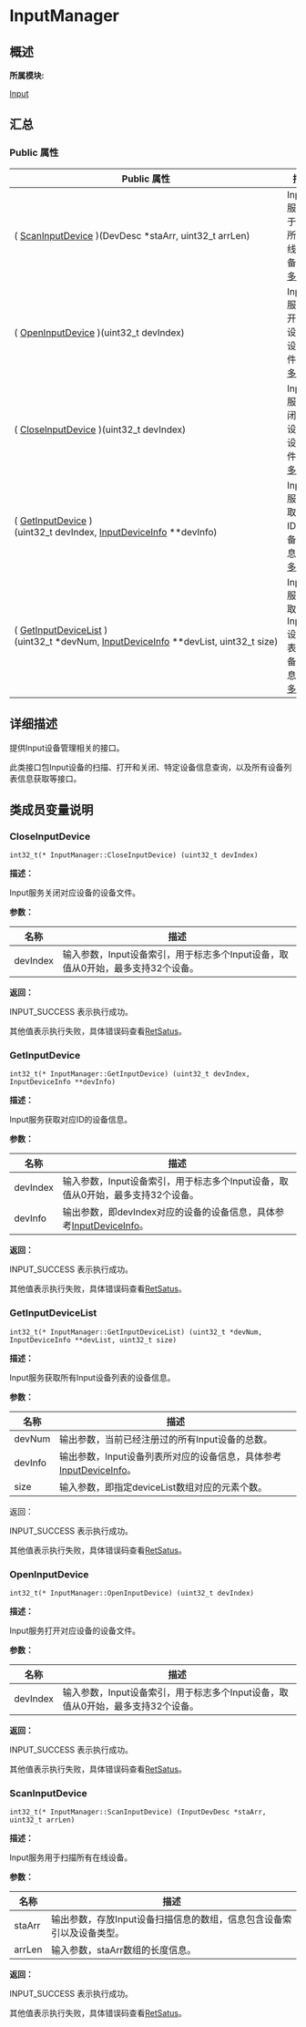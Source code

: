 # InputManager


## **概述**

**所属模块:**

[Input](_input.md)


## **汇总**


### Public 属性

  | Public&nbsp;属性 | 描述 | 
| -------- | -------- |
| (&nbsp;[ScanInputDevice](#scaninputdevice)&nbsp;)(DevDesc&nbsp;\*staArr,&nbsp;uint32_t&nbsp;arrLen) | Input服务用于扫描所有在线设备。&nbsp;[更多...](#scaninputdevice) | 
| (&nbsp;[OpenInputDevice](#openinputdevice)&nbsp;)(uint32_t&nbsp;devIndex) | Input服务打开对应设备的设备文件&nbsp;[更多...](#openinputdevice) | 
| (&nbsp;[CloseInputDevice](#closeinputdevice)&nbsp;)(uint32_t&nbsp;devIndex) | Input服务关闭对应设备的设备文件&nbsp;[更多...](#closeinputdevice) | 
| (&nbsp;[GetInputDevice](#getinputdevice)&nbsp;)(uint32_t&nbsp;devIndex,&nbsp;[InputDeviceInfo](_device_info.md)&nbsp;\*\*devInfo) | Input服务获取对应ID的设备信息&nbsp;[更多...](#getinputdevice) | 
| (&nbsp;[GetInputDeviceList](#getinputdevicelist)&nbsp;)(uint32_t&nbsp;\*devNum,&nbsp;[InputDeviceInfo](_device_info.md)&nbsp;\*\*devList,&nbsp;uint32_t&nbsp;size) | Input服务获取所有Input设备列表的设备信息&nbsp;[更多...](#getinputdevicelist) | 


## **详细描述**

提供Input设备管理相关的接口。

此类接口包Input设备的扫描、打开和关闭、特定设备信息查询，以及所有设备列表信息获取等接口。


## **类成员变量说明**


### CloseInputDevice

  
```
int32_t(* InputManager::CloseInputDevice) (uint32_t devIndex)
```

**描述：**

Input服务关闭对应设备的设备文件。

**参数：**

  | 名称 | 描述 | 
| -------- | -------- |
| devIndex | 输入参数，Input设备索引，用于标志多个Input设备，取值从0开始，最多支持32个设备。| 

**返回：**

INPUT_SUCCESS 表示执行成功。

其他值表示执行失败，具体错误码查看[RetSatus](_input.md#retstatus)。


### GetInputDevice

  
```
int32_t(* InputManager::GetInputDevice) (uint32_t devIndex, InputDeviceInfo **devInfo)
```

**描述：**

Input服务获取对应ID的设备信息。

**参数：**

  | 名称 | 描述 | 
| -------- | -------- |
| devIndex | 输入参数，Input设备索引，用于标志多个Input设备，取值从0开始，最多支持32个设备。 | 
| devInfo | 输出参数，即devIndex对应的设备的设备信息，具体参考[InputDeviceInfo](_device_info.md)。 | 

**返回：**

INPUT_SUCCESS 表示执行成功。

其他值表示执行失败，具体错误码查看[RetSatus](_input.md#retstatus)。


### GetInputDeviceList

  
```
int32_t(* InputManager::GetInputDeviceList) (uint32_t *devNum, InputDeviceInfo **devList, uint32_t size)
```

**描述：**

Input服务获取所有Input设备列表的设备信息。

**参数：**

  | 名称 | 描述 | 
| -------- | -------- |
| devNum | 输出参数，当前已经注册过的所有Input设备的总数。 | 
| devInfo | 输出参数，Input设备列表所对应的设备信息，具体参考[InputDeviceInfo](_device_info.md)。 | 
| size | 输入参数，即指定deviceList数组对应的元素个数。| 

返回：

INPUT_SUCCESS 表示执行成功。

其他值表示执行失败，具体错误码查看[RetSatus](_input.md#retstatus)。


### OpenInputDevice

  
```
int32_t(* InputManager::OpenInputDevice) (uint32_t devIndex)
```

**描述：**

Input服务打开对应设备的设备文件。

**参数：**

  | 名称 | 描述 | 
| -------- | -------- |
| devIndex | 输入参数，Input设备索引，用于标志多个Input设备，取值从0开始，最多支持32个设备。 | 

**返回：**

INPUT_SUCCESS 表示执行成功。

其他值表示执行失败，具体错误码查看[RetSatus](_input.md#retstatus)。


### ScanInputDevice

  
```
int32_t(* InputManager::ScanInputDevice) (InputDevDesc *staArr, uint32_t arrLen)
```

**描述：**

Input服务用于扫描所有在线设备。

**参数：**

  | 名称 | 描述 | 
| -------- | -------- |
| staArr | 输出参数，存放Input设备扫描信息的数组，信息包含设备索引以及设备类型。 | 
| arrLen | 输入参数，staArr数组的长度信息。 | 

**返回：**

INPUT_SUCCESS 表示执行成功。

其他值表示执行失败，具体错误码查看[RetSatus](_input.md#retstatus)。
